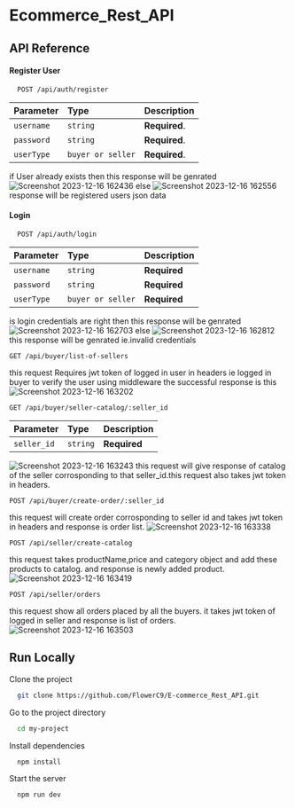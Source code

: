 
# Ecommerce_Rest_API


## API Reference

#### Register User

```http
  POST /api/auth/register
```

| Parameter | Type     | Description                |
| :-------- | :------- | :------------------------- |
| `username` | `string` | **Required**. |
| `password` | `string` | **Required**. |
| `userType` | `buyer or seller` | **Required**. |

if User already exists then this response will be genrated
![Screenshot 2023-12-16 162436](https://github.com/FlowerC9/E-commerce_Rest_API/assets/99163825/1750ad80-9314-4f4b-86d1-2b3a31695526)
else
![Screenshot 2023-12-16 162556](https://github.com/FlowerC9/E-commerce_Rest_API/assets/99163825/09d44aad-c2a3-4e39-bb6e-4059880cdefe)
response will be registered users json data
#### Login

```http
  POST /api/auth/login
```

| Parameter | Type     | Description                       |
| :-------- | :------- | :-------------------------------- |
| `username`      | `string` | **Required** |
| `password`      | `string` | **Required** |
| `userType`      | `buyer or seller` | **Required** |

is login credentials are right then this response will be genrated
![Screenshot 2023-12-16 162703](https://github.com/FlowerC9/E-commerce_Rest_API/assets/99163825/906d2b36-5020-403e-90cf-54c3775af739)
else 
![Screenshot 2023-12-16 162812](https://github.com/FlowerC9/E-commerce_Rest_API/assets/99163825/ceafabce-1718-4829-83e6-168474627437)
this response will be genrated ie.invalid credentials

```http
GET /api/buyer/list-of-sellers
```
this request Requires jwt token of logged in user in headers ie logged in buyer to verify the user using middleware
the successful response is this
![Screenshot 2023-12-16 163202](https://github.com/FlowerC9/E-commerce_Rest_API/assets/99163825/3b8c2d26-1a82-457c-b0aa-17e168251e35)


```http
GET /api/buyer/seller-catalog/:seller_id
```
| Parameter | Type     | Description                       |
| :-------- | :------- | :-------------------------------- |
| `seller_id`      | `string` | **Required** |

![Screenshot 2023-12-16 163243](https://github.com/FlowerC9/E-commerce_Rest_API/assets/99163825/4796dd3f-165e-4f4a-a046-96424b2949b6)
this request will give response of catalog of the seller corrosponding to that seller_id.this request also takes jwt token in headers.

```http
POST /api/buyer/create-order/:seller_id
```

this request will create order corrosponding to seller id and takes jwt token in headers and response is order list.
![Screenshot 2023-12-16 163338](https://github.com/FlowerC9/E-commerce_Rest_API/assets/99163825/87496d23-c09a-446b-9971-bc77d1571922)

```http
POST /api/seller/create-catalog
```

this request takes productName,price and category object and add these products to catalog. and response is newly added product.
![Screenshot 2023-12-16 163419](https://github.com/FlowerC9/E-commerce_Rest_API/assets/99163825/00006860-9c45-4c9c-b26a-3ac1f82e6d88)

```http
POST /api/seller/orders
```

this request show all orders placed by all the buyers.
it takes jwt token of logged in seller and response is list of orders.
![Screenshot 2023-12-16 163503](https://github.com/FlowerC9/E-commerce_Rest_API/assets/99163825/7d065edb-8384-4de0-bb51-c8c849b42453)
## Run Locally

Clone the project

```bash
  git clone https://github.com/FlowerC9/E-commerce_Rest_API.git
```

Go to the project directory

```bash
  cd my-project
```

Install dependencies

```bash
  npm install
```

Start the server

```bash
  npm run dev
```

